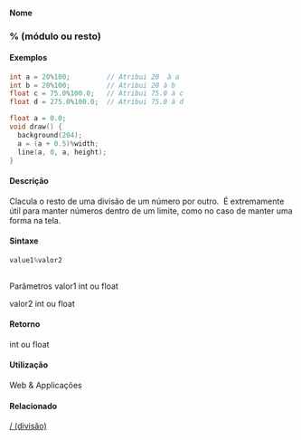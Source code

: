 
#### Nome
### % (módulo ou resto)

#### Exemplos

```pde
int a = 20%100;         // Atribui 20  à a
int b = 20%100;         // Atribui 20 à b
float c = 75.0%100.0;   // Atribui 75.0 à c
float d = 275.0%100.0;  // Atribui 75.0 à d

```



```pde
float a = 0.0; 
void draw() { 
  background(204); 
  a = (a + 0.5)%width; 
  line(a, 0, a, height); 
} 

```



#### Descrição
Clacula o resto de uma divisão de um
número por outro.  É extremamente útil para
manter números dentro de um limite, como no caso de manter uma
forma na tela.

#### Sintaxe
```pde
value1%valor2
            
```
Parâmetros
valor1
int ou float


valor2
int ou float



#### Retorno

	
int ou float

#### Utilização

	
Web & Applicações

#### Relacionado
[/ (divisão)](divide
)

